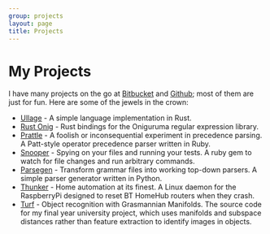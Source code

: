 ```yaml
---
group: projects
layout: page
title: Projects
---
```


# My Projects

I have many projects on the go at [Bitbucket](http://bitbucket.org/iwillspeak) and [Github](http://github.com/iwillspeak); most of them are just for fun. Here are some of the jewels in the crown:

* [Ullage](http://github.com/iwillspeak/ullage) - A simple language implementation in Rust.
* [Rust Onig](http://github.com/rust-onig/rust-onig) - Rust bindings for the Oniguruma regular expression library.
* [Prattle](http://github.com/iwillspeak/Prattle) - A foolish or inconsequential experiment in precedence parsing. A Patt-style operator precedence parser written in Ruby.
* [Snooper](http://github.com/iwillspeak/snooper) - Spying on your files and running your tests. A ruby gem to watch for file changes and run arbitrary commands. 
* [Parsegen](http://github.com/iwillspeak/Parsegen) - Transform grammar files into working top-down parsers. A simple parser generator written in Python.
* [Thunker](https://gist.github.com/iwillspeak/5600085) - Home automation at its finest. A Linux daemon for the RaspberryPi designed to reset BT HomeHub routers when they crash.
* [Turf](https://bitbucket.org/iwillspeak/turf) - Object recognition with Grasmannian Manifolds. The source code for my final year university project, which uses manifolds and subspace distances rather than feature extraction to identify images in objects.
